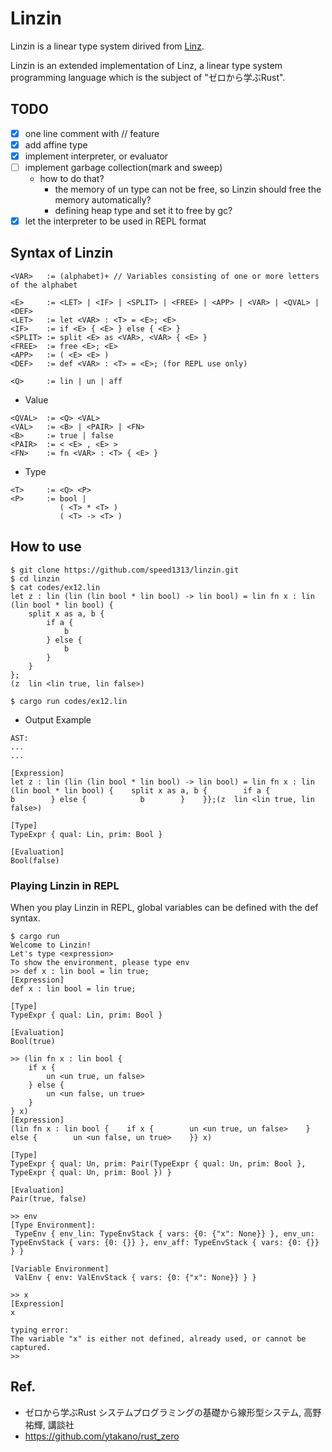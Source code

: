 # Linzin

Linzin is a linear type system dirived from [Linz](https://github.com/ytakano/rust_zero/tree/master/ch09/linz).

Linzin is an extended implementation of Linz, a linear type system programming language which is the subject of "ゼロから学ぶRust".

## TODO
- [x] one line comment with // feature
- [x] add affine type
- [x] implement interpreter, or evaluator
- [ ] implement garbage collection(mark and sweep)
  - how to do that?
     - the memory of un type can not be free, so Linzin should free the memory automatically?
     - defining heap type and set it to free by gc?
- [x] let the interpreter to be used in REPL format

## Syntax of Linzin
```text
<VAR>   := (alphabet)+ // Variables consisting of one or more letters of the alphabet

<E>     := <LET> | <IF> | <SPLIT> | <FREE> | <APP> | <VAR> | <QVAL> | <DEF>
<LET>   := let <VAR> : <T> = <E>; <E>
<IF>    := if <E> { <E> } else { <E> }
<SPLIT> := split <E> as <VAR>, <VAR> { <E> }
<FREE>  := free <E>; <E>
<APP>   := ( <E> <E> )
<DEF>   := def <VAR> : <T> = <E>; (for REPL use only)

<Q>     := lin | un | aff
```
- Value
```text
<QVAL>  := <Q> <VAL>
<VAL>   := <B> | <PAIR> | <FN>
<B>     := true | false
<PAIR>  := < <E> , <E> >
<FN>    := fn <VAR> : <T> { <E> }
```
- Type
```text
<T>     := <Q> <P>
<P>     := bool |
           ( <T> * <T> )
           ( <T> -> <T> )
```
## How to use
```
$ git clone https://github.com/speed1313/linzin.git
$ cd linzin
$ cat codes/ex12.lin
let z : lin (lin (lin bool * lin bool) -> lin bool) = lin fn x : lin (lin bool * lin bool) {
    split x as a, b {
        if a {
            b
        } else {
            b
        }
    }
};
(z  lin <lin true, lin false>)

$ cargo run codes/ex12.lin
```
- Output Example
```
AST:
...
...

[Expression]
let z : lin (lin (lin bool * lin bool) -> lin bool) = lin fn x : lin (lin bool * lin bool) {    split x as a, b {        if a {            b        } else {            b        }    }};(z  lin <lin true, lin false>)

[Type]
TypeExpr { qual: Lin, prim: Bool }

[Evaluation]
Bool(false)

```

### Playing Linzin in REPL
When you play Linzin in REPL, global variables can be defined with the def syntax.
```
$ cargo run
Welcome to Linzin!
Let's type <expression>
To show the environment, please type env
>> def x : lin bool = lin true;
[Expression]
def x : lin bool = lin true;

[Type]
TypeExpr { qual: Lin, prim: Bool }

[Evaluation]
Bool(true)

>> (lin fn x : lin bool {
    if x {
        un <un true, un false>
    } else {
        un <un false, un true>
    }
} x)
[Expression]
(lin fn x : lin bool {    if x {        un <un true, un false>    } else {        un <un false, un true>    }} x)

[Type]
TypeExpr { qual: Un, prim: Pair(TypeExpr { qual: Un, prim: Bool }, TypeExpr { qual: Un, prim: Bool }) }

[Evaluation]
Pair(true, false)

>> env
[Type Environment]:
 TypeEnv { env_lin: TypeEnvStack { vars: {0: {"x": None}} }, env_un: TypeEnvStack { vars: {0: {}} }, env_aff: TypeEnvStack { vars: {0: {}} } }

[Variable Environment]
 ValEnv { env: ValEnvStack { vars: {0: {"x": None}} } }

>> x
[Expression]
x

typing error:
The variable "x" is either not defined, already used, or cannot be captured.
>>

```

## Ref.
- ゼロから学ぶRust システムプログラミングの基礎から線形型システム, 高野祐輝, 講談社
- https://github.com/ytakano/rust_zero